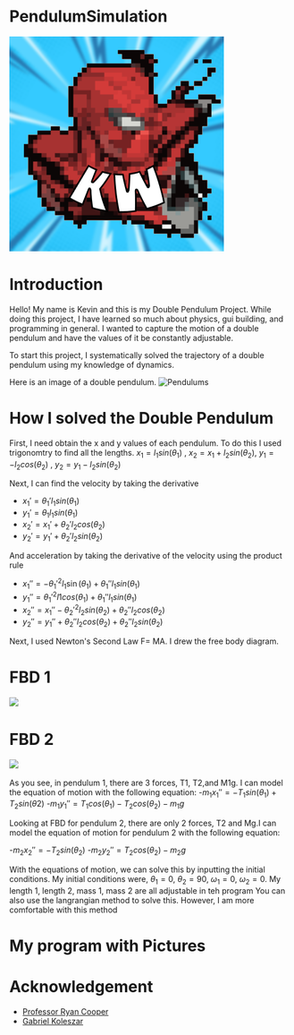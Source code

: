 # PendulumSimulation
<img src="SpiderManIcon!.png"></img>


# Introduction
<p>Hello! My name is Kevin and this is my Double Pendulum Project. While doing this project, I have learned so much about physics, gui building, and programming in general. I wanted to capture the motion of a double pendulum and have the values of it be constantly adjustable.</p>

<p> To start this project, I systematically solved the trajectory of a double pendulum using my knowledge of dynamics.</p>
Here is an image of a double pendulum.
<img src= "https://camo.githubusercontent.com/c4b456f8b34e131104d2ca303a08c33de3201bb10872ba8fce03010368e03828/68747470733a2f2f75706c6f61642e77696b696d656469612e6f72672f77696b6970656469612f636f6d6d6f6e732f7468756d622f372f37382f446f75626c652d50656e64756c756d2e7376672f38303070782d446f75626c652d50656e64756c756d2e7376672e706e67" alt = "Pendulums"></img>


# How I solved the Double Pendulum

First, I need obtain the x and y values of each pendulum. To do this I used trigonomtry to find all the lengths.
$x_1= l_1sin(\theta_1)$ , $x_2= x_1+l_2sin(\theta_2)$, $y_1= -l_2cos(\theta_2)$ , $y_2= y_1-l_2sin(\theta_2)$

Next, I can find the velocity by taking the derivative


- $x_1'= \theta_1'l_1sin(\theta_1)$
- $y_1'=\theta_1l_1sin(\theta_1)$
- $x_2'= x_1'+\theta_2'l_2cos(\theta_2)$
- $y_2'=y_1'+\theta_2'l_2sin(\theta_2)$

And acceleration by taking the derivative of the velocity using the product rule

- $x_1''= -\theta_1'^2 l_1\sin(\theta_1)+\theta_1''l_1sin(\theta_1)$
- $y_1''=\theta_1'^2 l1cos(\theta_1)+\theta_1''l_1sin(\theta_1)$
- $x_2''= x_1'' - \theta_2'^2 l_2sin(\theta_2)+\theta_2''l_2cos(\theta_2)$
- $y_2''=y_1''+\theta_2'' l_2cos(\theta_2)+\theta_2''l_2sin(\theta_2)$

Next, I used Newton's Second Law F= MA. I drew the free body diagram.
# FBD 1
<img src =
"https://www.myphysicslab.com/pendulum/dbl_pendulum_m1.gif"></img>

# FBD 2
<img src =
"https://www.myphysicslab.com/pendulum/dbl_pendulum_m2.gif"></img>



As you see, in pendulum 1, there are 3 forces, T1, T2,and M1g.
I can model the equation of motion with the following equation:
-$m_1x_1'' = -T_1sin(\theta_1)+T_2sin(\theta2)$
-$m_1y_1''=T_1cos(\theta_1)-T_2cos(\theta_2)-m_1g$

Looking at FBD for pendulum 2, there are only 2 forces, T2 and Mg.I can model the equation of motion for pendulum 2 with the following equation:

-$m_2x_2''=-T_2sin(\theta_2)$
-$m_2y_2''=T_2cos(\theta_2)-m_2g$

With the equations of motion, we can solve this by inputting the initial conditions. My initial conditions were,
$\theta_1=0$, $\theta_2=90$, $\omega_1 =0$, $\omega_2=0$. My length 1, length 2, mass 1, mass 2 are all adjustable in teh program
You can also use the langrangian method to solve this. However, I am more comfortable with this method

# My program with Pictures



  
# Acknowledgement
- [Professor Ryan Cooper](https://github.com/cooperrc)
- [Gabriel Koleszar](https://github.com/gabekole)

